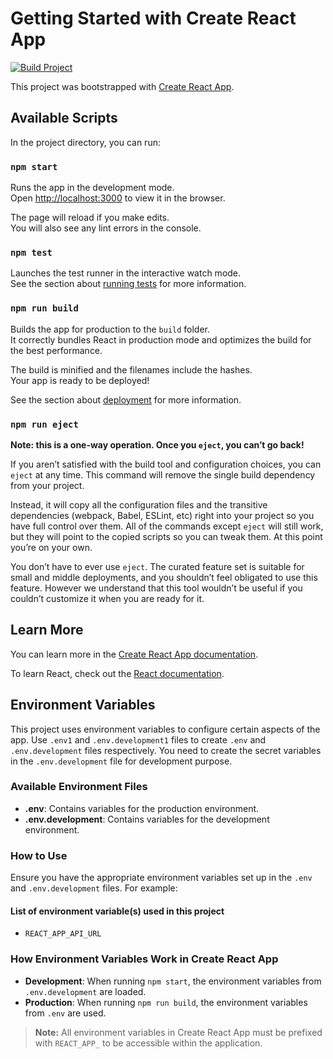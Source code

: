 # Getting Started with Create React App

[![Build Project](https://github.com/SakshiShreya/Grocery-Planner/actions/workflows/main.yml/badge.svg)](https://github.com/SakshiShreya/Grocery-Planner/actions/workflows/main.yml)

This project was bootstrapped with [Create React App](https://github.com/facebook/create-react-app).

## Available Scripts

In the project directory, you can run:

### `npm start`

Runs the app in the development mode.\
Open [http://localhost:3000](http://localhost:3000) to view it in the browser.

The page will reload if you make edits.\
You will also see any lint errors in the console.

### `npm test`

Launches the test runner in the interactive watch mode.\
See the section about [running tests](https://facebook.github.io/create-react-app/docs/running-tests) for more information.

### `npm run build`

Builds the app for production to the `build` folder.\
It correctly bundles React in production mode and optimizes the build for the best performance.

The build is minified and the filenames include the hashes.\
Your app is ready to be deployed!

See the section about [deployment](https://facebook.github.io/create-react-app/docs/deployment) for more information.

### `npm run eject`

**Note: this is a one-way operation. Once you `eject`, you can’t go back!**

If you aren’t satisfied with the build tool and configuration choices, you can `eject` at any time. This command will remove the single build dependency from your project.

Instead, it will copy all the configuration files and the transitive dependencies (webpack, Babel, ESLint, etc) right into your project so you have full control over them. All of the commands except `eject` will still work, but they will point to the copied scripts so you can tweak them. At this point you’re on your own.

You don’t have to ever use `eject`. The curated feature set is suitable for small and middle deployments, and you shouldn’t feel obligated to use this feature. However we understand that this tool wouldn’t be useful if you couldn’t customize it when you are ready for it.

## Learn More

You can learn more in the [Create React App documentation](https://facebook.github.io/create-react-app/docs/getting-started).

To learn React, check out the [React documentation](https://reactjs.org/).

## Environment Variables

This project uses environment variables to configure certain aspects of the app. Use `.env1` and `.env.development1` files to create `.env` and `.env.development` files respectively. You need to create the secret variables in the `.env.development` file for development purpose.

### Available Environment Files

- **.env**: Contains variables for the production environment.
- **.env.development**: Contains variables for the development environment.

### How to Use

Ensure you have the appropriate environment variables set up in the `.env` and `.env.development` files. For example:

#### List of environment variable(s) used in this project

- `REACT_APP_API_URL`

### How Environment Variables Work in Create React App

- **Development**: When running `npm start`, the environment variables from `.env.development` are loaded.
- **Production**: When running `npm run build`, the environment variables from `.env` are used.

> **Note:** All environment variables in Create React App must be prefixed with `REACT_APP_` to be accessible within the application.

